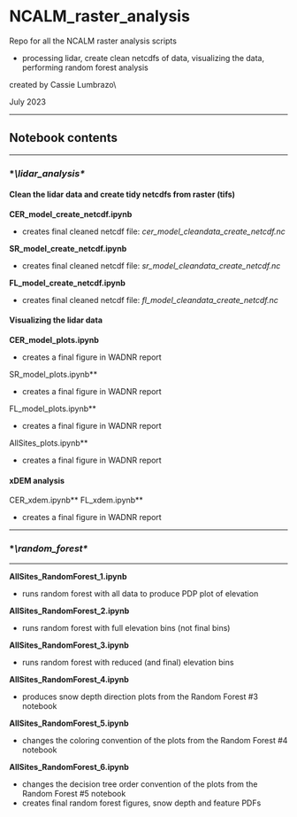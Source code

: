 # NCALM_raster_analysis

Repo for all the NCALM raster analysis scripts
* processing lidar, create clean netcdfs of data, visualizing the data, performing random forest analysis 

created by Cassie Lumbrazo\

July 2023 


---
## Notebook contents 
---

### **\lidar_analysis\**
#### Clean the lidar data and create tidy netcdfs from raster (tifs)
**CER_model_create_netcdf.ipynb**
- creates final cleaned netcdf file: *cer_model_cleandata_create_netcdf.nc* 

**SR_model_create_netcdf.ipynb**
- creates final cleaned netcdf file: *sr_model_cleandata_create_netcdf.nc* 

**FL_model_create_netcdf.ipynb**
- creates final cleaned netcdf file: *fl_model_cleandata_create_netcdf.nc* 


#### Visualizing the lidar data 
**CER_model_plots.ipynb**
- creates a final figure in WADNR report 

SR_model_plots.ipynb**
- creates a final figure in WADNR report 

FL_model_plots.ipynb**
- creates a final figure in WADNR report 

AllSites_plots.ipynb**
- creates a final figure in WADNR report 

#### xDEM analysis 
CER_xdem.ipynb**
FL_xdem.ipynb**
- creates a final figure in WADNR report 

---
### **\random_forest\**
---
**AllSites_RandomForest_1.ipynb**
- runs random forest with all data to produce PDP plot of elevation

**AllSites_RandomForest_2.ipynb**
- runs random forest with full elevation bins (not final bins)

**AllSites_RandomForest_3.ipynb**
- runs random forest with reduced (and final) elevation bins

**AllSites_RandomForest_4.ipynb**
- produces snow depth direction plots from the Random Forest #3 notebook

**AllSites_RandomForest_5.ipynb**
- changes the coloring convention of the plots from the Random Forest #4 notebook 

**AllSites_RandomForest_6.ipynb**
- changes the decision tree order convention of the plots from the Random Forest #5 notebook
- creates final random forest figures, snow depth and feature PDFs
